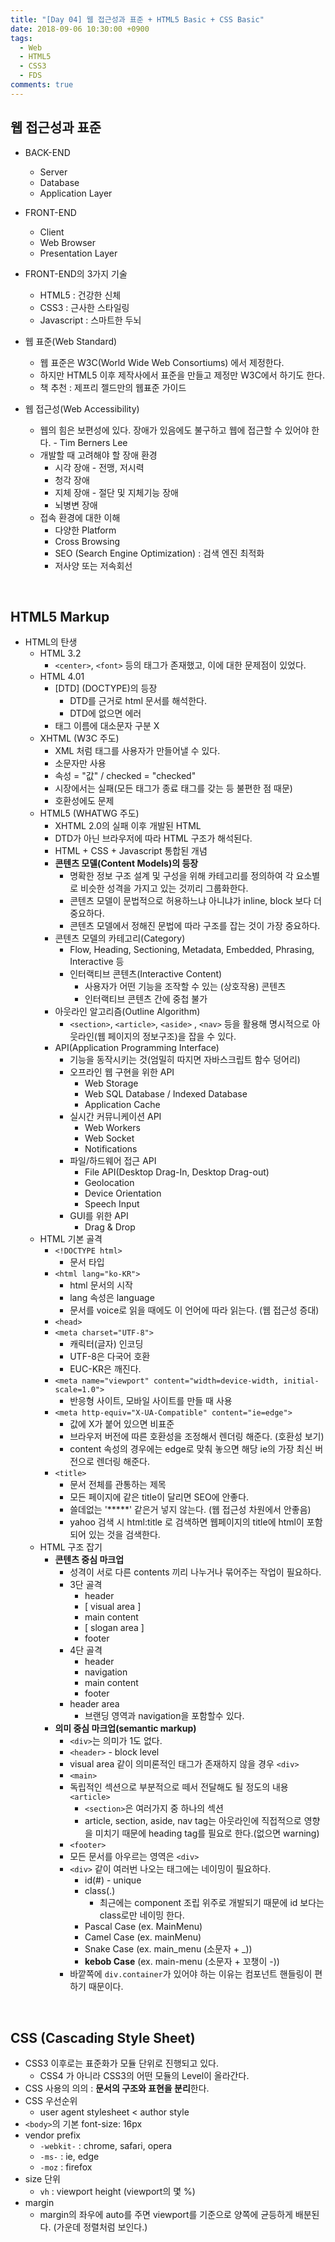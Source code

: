 ```yaml
---
title: "[Day 04] 웹 접근성과 표준 + HTML5 Basic + CSS Basic"
date: 2018-09-06 10:30:00 +0900
tags:
  - Web
  - HTML5
  - CSS3
  - FDS
comments: true
---
```


## 웹 접근성과 표준

- BACK-END 
  - Server
  - Database
  - Application Layer
- FRONT-END
  - Client
  - Web Browser
  - Presentation Layer
- FRONT-END의 3가지 기술
  - HTML5 : 건강한 신체
  - CSS3 : 근사한 스타일링
  - Javascript : 스마트한 두뇌

- 웹 표준(Web Standard)
  - 웹 표준은 W3C(World Wide Web Consortiums) 에서 제정한다.
  - 하지만 HTML5 이후 제작사에서 표준을 만들고 제정만 W3C에서 하기도 한다.
  - 책 추천 : 제프리 젤드만의 웹표준 가이드

- 웹 접근성(Web Accessibility)
  - 웹의 힘은 보편성에 있다. 장애가 있음에도 불구하고 웹에 접근할 수 있어야 한다. - Tim Berners Lee
  - 개발할 때 고려해야 할 장애 환경
    - 시각 장애 - 전맹, 저시력
    - 청각 장애
    - 지체 장애 - 절단 및 지체기능 장애
    - 뇌병변 장애
  - 접속 환경에 대한 이해
    - 다양한 Platform
    - Cross Browsing
    - SEO (Search Engine Optimization) : 검색 엔진 최적화
    - 저사양 또는 저속회선

<br/>

## HTML5 Markup

- HTML의 탄생
  - HTML 3.2
    - `<center>`, `<font>` 등의 태그가 존재했고, 이에 대한 문제점이 있었다.
  - HTML 4.01
    - [DTD] (DOCTYPE)의 등장
      - DTD를 근거로 html 문서를 해석한다.
      - DTD에 없으면 에러
    - 태그 이름에 대소문자 구분 X
  - XHTML (W3C 주도)
    - XML 처럼 태그를 사용자가 만들어낼 수 있다.
    - 소문자만 사용
    - 속성 = "값" / checked = "checked"
    - 시장에서는 실패(모든 태그가 종료 태그를 갖는 등 불편한 점 때문)
    - 호환성에도 문제
  - HTML5 (WHATWG 주도)
    - XHTML 2.0의 실패 이후 개발된 HTML
    - DTD가 아닌 브라우저에 따라 HTML 구조가 해석된다.
    - HTML + CSS + Javascript 통합된 개념
    - **콘텐츠 모델(Content Models)의 등장**
      - 명확한 정보 구조 설계 및 구성을 위해 카테고리를 정의하여 각 요소별로 비슷한 성격을 가지고 있는 것끼리 그룹화한다.
      - 콘텐츠 모델이 문법적으로 허용하느냐 아니냐가 inline, block 보다 더 중요하다.
      - 콘텐츠 모델에서 정해진 문법에 따라 구조를 잡는 것이 가장 중요하다.
    - 콘텐츠 모델의 카테고리(Category)
      - Flow, Heading, Sectioning, Metadata, Embedded, Phrasing, Interactive 등
      - 인터랙티브 콘텐츠(Interactive Content)
        - 사용자가 어떤 기능을 조작할 수 있는 (상호작용) 콘텐츠
        - 인터랙티브 콘텐츠 간에 중첩 불가
    - 아웃라인 알고리즘(Outline Algorithm)
      - `<section>`, `<article>`, `<aside>` , `<nav>` 등을 활용해 명시적으로 아웃라인(웹 페이지의 정보구조)을 잡을 수 있다.
    - API(Application Programming Interface)
      - 기능을 동작시키는 것(엄밀히 따지면 자바스크립트 함수 덩어리)
      - 오프라인 웹 구현을 위한 API
        - Web Storage
        - Web SQL Database / Indexed Database
        - Application Cache
      - 실시간 커뮤니케이션 API
        - Web Workers
        - Web Socket
        - Notifications
      - 파일/하드웨어 접근 API
        - File API(Desktop Drag-In, Desktop Drag-out)
        - Geolocation
        - Device Orientation
        - Speech Input
      - GUI를 위한 API
        - Drag & Drop
  - HTML 기본 골격
    - `<!DOCTYPE html>`
      - 문서 타입
    - `<html lang="ko-KR">`
      - html 문서의 시작
      - lang 속성은 language
      - 문서를 voice로 읽을 때에도 이 언어에 따라 읽는다. (웹 접근성 증대)
    - `<head>`
    - `<meta charset="UTF-8">`
      - 캐릭터(글자) 인코딩
      - UTF-8은 다국어 호환
      - EUC-KR은 깨진다.
    - `<meta name="viewport" content="width=device-width, initial-scale=1.0">`
      - 반응형 사이트, 모바일 사이트를 만들 때 사용
    - `<meta http-equiv="X-UA-Compatible" content="ie=edge">`
      - 값에 X가 붙어 있으면 비표준
      - 브라우저 버전에 따른 호환성을 조정해서 렌더링 해준다. (호환성 보기)
      - content 속성의 경우에는 edge로 맞춰 놓으면 해당 ie의 가장 최신 버전으로 렌더링 해준다.
    - `<title>`
      - 문서 전체를 관통하는 제목
      - 모든 페이지에 같은 title이 달리면 SEO에 안좋다.
      - 쓸데없는 '*****' 같은거 넣지 않는다. (웹 접근성 차원에서 안좋음)
      - yahoo 검색 시 html:title 로 검색하면 웹페이지의 title에 html이 포함되어 있는 것을 검색한다.
  - HTML 구조 잡기
    - **콘텐츠 중심 마크업**
      - 성격이 서로 다른 contents 끼리 나누거나 묶어주는 작업이 필요하다.
      - 3단 골격
        - header
        - [ visual area ]
        - main content
        - [ slogan area ]
        - footer
      - 4단 골격
        - header
        - navigation
        - main content
        - footer
      - header area
        - 브랜딩 영역과 navigation을 포함할수 있다.
    - **의미 중심 마크업(semantic markup)**
      - `<div>`는 의미가 1도 없다.
      - `<header>` - block level
      - visual area 같이 의미론적인 태그가 존재하지 않을 경우 `<div>`
      - `<main>`
      - 독립적인 섹션으로 부분적으로 떼서 전달해도 될 정도의 내용 `<article>`
        - `<section>`은 여러가지 중 하나의 섹션
        - article, section, aside, nav tag는 아웃라인에 직접적으로 영향을 미치기 때문에 heading tag를 필요로 한다.(없으면 warning)
      - `<footer>`
      - 모든 문서를 아우르는 영역은 `<div>`
      - `<div>` 같이 여러번 나오는 태그에는 네이밍이 필요하다.
        - id(#) - unique
        - class(.)
          - 최근에는 component 조립 위주로 개발되기 때문에 id 보다는 class로만 네이밍 한다.
        - Pascal Case (ex. MainMenu)
        - Camel Case (ex. mainMenu)
        - Snake Case (ex. main_menu (소문자 + _))
        - **kebob Case** (ex. main-menu (소문자 + 꼬챙이 -))
      - 바깥쪽에 `div.container`가 있어야 하는 이유는 컴포넌트 핸들링이 편하기 때문이다.

<br/>

## CSS (Cascading Style Sheet)

- CSS3 이후로는 표준화가 모듈 단위로 진행되고 있다.
  - CSS4 가 아니라 CSS3의 어떤 모듈의 Level이 올라간다.
- CSS 사용의 의의 : **문서의 구조와 표현을 분리**한다.
- CSS 우선순위
  - user agent stylesheet < author style
- `<body>`의 기본 font-size: 16px
- vendor prefix
  - `-webkit-` : chrome, safari, opera
  - `-ms-` : ie, edge
  - `-moz` : firefox
- size 단위
  - `vh` : viewport height (viewport의 몇 %)
- margin
  - margin의 좌우에 auto를 주면 viewport를 기준으로 양쪽에 균등하게 배분된다. (가운데 정렬처럼 보인다.)